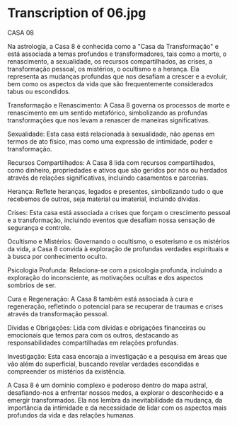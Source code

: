 # Transcription of 06.jpg

CASA 08

Na astrologia, a Casa 8 é conhecida como a "Casa da Transformação" e está associada a temas profundos e transformadores, tais como a morte, o renascimento, a sexualidade, os recursos compartilhados, as crises, a transformação pessoal, os mistérios, o ocultismo e a herança. Ela representa as mudanças profundas que nos desafiam a crescer e a evoluir, bem como os aspectos da vida que são frequentemente considerados tabus ou escondidos.

Transformação e Renascimento: A Casa 8 governa os processos de morte e renascimento em um sentido metafórico, simbolizando as profundas transformações que nos levam a renascer de maneiras significativas.

Sexualidade: Esta casa está relacionada à sexualidade, não apenas em termos de ato físico, mas como uma expressão de intimidade, poder e transformação.

Recursos Compartilhados: A Casa 8 lida com recursos compartilhados, como dinheiro, propriedades e ativos que são geridos por nós ou herdados através de relações significativas, incluindo casamentos e parcerias.

Herança: Reflete heranças, legados e presentes, simbolizando tudo o que recebemos de outros, seja material ou imaterial, incluindo dívidas.

Crises: Esta casa está associada a crises que forçam o crescimento pessoal e a transformação, incluindo eventos que desafiam nossa sensação de segurança e controle.

Ocultismo e Mistérios: Governando o ocultismo, o esoterismo e os mistérios da vida, a Casa 8 convida à exploração de profundas verdades espirituais e à busca por conhecimento oculto.

Psicologia Profunda: Relaciona-se com a psicologia profunda, incluindo a exploração do inconsciente, as motivações ocultas e dos aspectos sombrios de ser.

Cura e Regeneração: A Casa 8 também está associada à cura e regeneração, refletindo o potencial para se recuperar de traumas e crises através da transformação pessoal.

Dívidas e Obrigações: Lida com dívidas e obrigações financeiras ou emocionais que temos para com os outros, destacando as responsabilidades compartilhadas em relações profundas.

Investigação: Esta casa encoraja a investigação e a pesquisa em áreas que vão além do superficial, buscando revelar verdades escondidas e compreender os mistérios da existência.

A Casa 8 é um domínio complexo e poderoso dentro do mapa astral, desafiando-nos a enfrentar nossos medos, a explorar o desconhecido e a emergir transformados. Ela nos lembra da inevitabilidade da mudança, da importância da intimidade e da necessidade de lidar com os aspectos mais profundos da vida e das relações humanas.